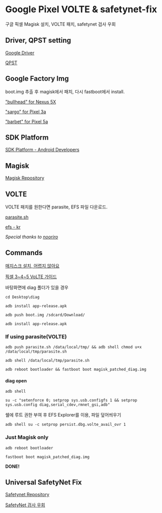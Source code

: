 # Google Pixel VOLTE & safetynet-fix

구글 픽셀 Magisk 설치, VOLTE 패치, safetynet 검사 우회



## Driver, QPST setting

[Google Driver](https://developer.android.com/studio/run/win-usb)

[QPST](https://qpsttool.com/category/download)



## Google Factory Img

boot.img 추출 후 magisk에서 패치, 다시 fastboot에서 install.



["bullhead" for Nexus 5X](https://developers.google.com/android/images#bullhead)

["sargo" for Pixel 3a](https://developers.google.com/android/images#sargo)

["barbet" for Pixel 5a](https://developers.google.com/android/images#barbet)



## SDK Platform

[SDK  Platform - Android Developers](https://developer.android.com/studio/releases/platform-tools)



## Magisk

[Magisk Repository](https://github.com/topjohnwu/Magisk)



## VOLTE

VOLTE 패치를 원한다면 parasite, EFS 파일 다운로드.

[parasite.sh](https://github.com/nooriro/parasite)

[efs - kr](https://github.com/nooriro/efs-kr-sunfish)



*Special thanks to [nooriro](https://github.com/nooriro)*



## Commands

[매지스크 설치, 어렵지 않아요](https://cafe.naver.com/grnf/336178)

[픽셀 3~4~5 VoLTE 가이드](https://cafe.naver.com/grnf/337896)



바탕화면에 diag 폴더가 있을 경우

`cd Desktop\diag`

`adb install app-release.apk`

`adb push boot.img /sdcard/Download/`

`adb install app-release.apk`



### If using parasite(VOLTE)

`adb push parasite.sh /data/local/tmp/ && adb shell chmod u+x /data/local/tmp/parasite.sh`

`adb shell /data/local/tmp/parasite.sh`

`adb reboot bootloader && fastboot boot magisk_patched_diag.img`



#### diag open

`adb shell`

`su -c "setenforce 0; setprop sys.usb.configfs 1 && setprop sys.usb.config diag,serial_cdev,rmnet_gsi,adb"`

쉘에 루트 권한 부여 후 EFS Explorer를 이용, 파일 덮어씌우기

`adb shell su -c setprop persist.dbg.volte_avail_ovr 1`



### Just Magisk only

`adb reboot bootloader`

`fastboot boot magisk_patched_diag.img`

**DONE!**



## Universal SafetyNet Fix

[Safetynet Repository](https://github.com/kdrag0n/safetynet-fix)

[SafetyNet 검사 우회](https://cafe.naver.com/grnf)

